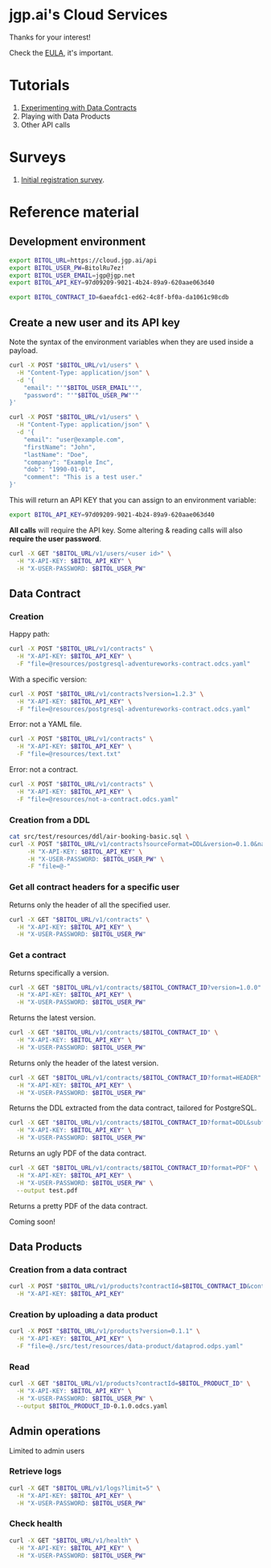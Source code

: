 # jgp.ai's Cloud Services

Thanks for your interest!

Check the [EULA](https://github.com/jgpdotai/cloud-services/blob/main/eula.md), it's important.

# Tutorials

1. [Experimenting with Data Contracts](https://medium.com/data-mesh-learning/experimenting-with-data-contracts-9d36219e139e)
2. Playing with Data Products
3. Other API calls

# Surveys

1. [Initial registration survey](https://jgp.ai/csreg).

# Reference material

## Development environment

```bash
export BITOL_URL=https://cloud.jgp.ai/api
export BITOL_USER_PW=BitolRu7ez!
export BITOL_USER_EMAIL=jgp@jgp.net
export BITOL_API_KEY=97d09209-9021-4b24-89a9-620aae063d40

export BITOL_CONTRACT_ID=6aeafdc1-ed62-4c8f-bf0a-da1061c98cdb
```

## Create a new user and its API key

Note the syntax of the environment variables when they are used inside a payload.

```bash
curl -X POST "$BITOL_URL/v1/users" \
  -H "Content-Type: application/json" \
  -d '{
    "email": "'"$BITOL_USER_EMAIL"'",
    "password": "'"$BITOL_USER_PW"'"
}'
```

```bash
curl -X POST "$BITOL_URL/v1/users" \
  -H "Content-Type: application/json" \
  -d '{
    "email": "user@example.com",
    "firstName": "John",
    "lastName": "Doe",
    "company": "Example Inc",
    "dob": "1990-01-01",
    "comment": "This is a test user."
}'
```

This will return an API KEY that you can assign to an environment variable:

```bash
export BITOL_API_KEY=97d09209-9021-4b24-89a9-620aae063d40
```

**All calls** will require the API key. Some altering & reading calls will also **require the user password**.

```bash
curl -X GET "$BITOL_URL/v1/users/<user id>" \
  -H "X-API-KEY: $BITOL_API_KEY" \
  -H "X-USER-PASSWORD: $BITOL_USER_PW"
```

## Data Contract

### Creation

Happy path:

```bash
curl -X POST "$BITOL_URL/v1/contracts" \
  -H "X-API-KEY: $BITOL_API_KEY" \
  -F "file=@resources/postgresql-adventureworks-contract.odcs.yaml"
```

With a specific version:

```bash
curl -X POST "$BITOL_URL/v1/contracts?version=1.2.3" \
  -H "X-API-KEY: $BITOL_API_KEY" \
  -F "file=@resources/postgresql-adventureworks-contract.odcs.yaml"
```

Error: not a YAML file.

```bash
curl -X POST "$BITOL_URL/v1/contracts" \
  -H "X-API-KEY: $BITOL_API_KEY" \
  -F "file=@resources/text.txt"
```

Error: not a contract.

```bash
curl -X POST "$BITOL_URL/v1/contracts" \
  -H "X-API-KEY: $BITOL_API_KEY" \
  -F "file=@resources/not-a-contract.odcs.yaml"
```

### Creation from a DDL

```bash
cat src/test/resources/ddl/air-booking-basic.sql \
curl -X POST "$BITOL_URL/v1/contracts?sourceFormat=DDL&version=0.1.0&name=MyDDLContract&domain=Finance&tenant=Acme" \
     -H "X-API-KEY: $BITOL_API_KEY" \
     -H "X-USER-PASSWORD: $BITOL_USER_PW" \
     -F "file=@-"
```

### Get all contract headers for a specific user

Returns only the header of all the specified user.

```bash
curl -X GET "$BITOL_URL/v1/contracts" \
  -H "X-API-KEY: $BITOL_API_KEY" \
  -H "X-USER-PASSWORD: $BITOL_USER_PW"
```  

### Get a contract

Returns specifically a version.

```bash
curl -X GET "$BITOL_URL/v1/contracts/$BITOL_CONTRACT_ID?version=1.0.0" \
  -H "X-API-KEY: $BITOL_API_KEY" \
  -H "X-USER-PASSWORD: $BITOL_USER_PW"
```

Returns the latest version.

```bash
curl -X GET "$BITOL_URL/v1/contracts/$BITOL_CONTRACT_ID" \
  -H "X-API-KEY: $BITOL_API_KEY" \
  -H "X-USER-PASSWORD: $BITOL_USER_PW"
```

Returns only the header of the latest version.

```bash
curl -X GET "$BITOL_URL/v1/contracts/$BITOL_CONTRACT_ID?format=HEADER" \
  -H "X-API-KEY: $BITOL_API_KEY" \
  -H "X-USER-PASSWORD: $BITOL_USER_PW"
```

Returns the DDL extracted from the data contract, tailored for PostgreSQL.

```bash
curl -X GET "$BITOL_URL/v1/contracts/$BITOL_CONTRACT_ID?format=DDL&subformat=PostgreSQL" \
  -H "X-API-KEY: $BITOL_API_KEY" \
  -H "X-USER-PASSWORD: $BITOL_USER_PW"
```

Returns an ugly PDF of the data contract.

```bash
curl -X GET "$BITOL_URL/v1/contracts/$BITOL_CONTRACT_ID?format=PDF" \
  -H "X-API-KEY: $BITOL_API_KEY" \
  -H "X-USER-PASSWORD: $BITOL_USER_PW" \
  --output test.pdf
```

Returns a pretty PDF of the data contract.

Coming soon!

## Data Products

### Creation from a data contract

```bash
curl -X POST "$BITOL_URL/v1/products?contractId=$BITOL_CONTRACT_ID&contractVersion=1.0.0" \
  -H "X-API-KEY: $BITOL_API_KEY"
```

### Creation by uploading a data product

```bash
curl -X POST "$BITOL_URL/v1/products?version=0.1.1" \
  -H "X-API-KEY: $BITOL_API_KEY" \
  -F "file=@./src/test/resources/data-product/dataprod.odps.yaml"
```

### Read

```bash
curl -X GET "$BITOL_URL/v1/products?contractId=$BITOL_PRODUCT_ID" \
  -H "X-API-KEY: $BITOL_API_KEY" \
  -H "X-USER-PASSWORD: $BITOL_USER_PW" \
  --output $BITOL_PRODUCT_ID-0.1.0.odcs.yaml
```

## Admin operations

Limited to admin users

### Retrieve logs

```bash
curl -X GET "$BITOL_URL/v1/logs?limit=5" \
  -H "X-API-KEY: $BITOL_API_KEY" \
  -H "X-USER-PASSWORD: $BITOL_USER_PW"
```

### Check health

```bash
curl -X GET "$BITOL_URL/v1/health" \
  -H "X-API-KEY: $BITOL_API_KEY" \
  -H "X-USER-PASSWORD: $BITOL_USER_PW"
```
